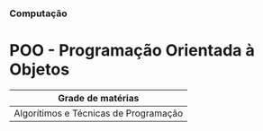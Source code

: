 ### Computação
# POO - Programação Orientada à Objetos

| Grade de matérias                          | 
|        :---:                               |
|Algorítimos e Técnicas de Programação       |
